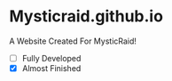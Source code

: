 # Mysticraid.github.io
A Website Created For MysticRaid!
- [ ] Fully Developed
- [X] Almost Finished

